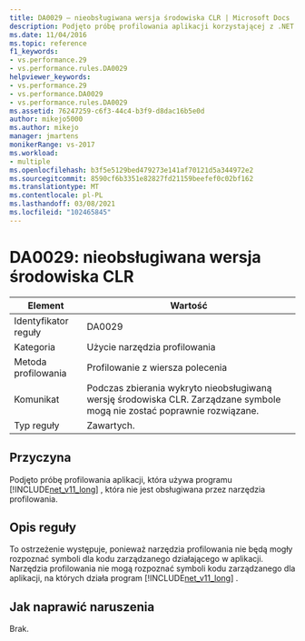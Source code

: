 ```yaml
---
title: DA0029 — nieobsługiwana wersja środowiska CLR | Microsoft Docs
description: Podjęto próbę profilowania aplikacji korzystającej z .NET Framework 1,1, która nie jest obsługiwana przez narzędzia profilowania.
ms.date: 11/04/2016
ms.topic: reference
f1_keywords:
- vs.performance.29
- vs.performance.rules.DA0029
helpviewer_keywords:
- vs.performance.29
- vs.performance.DA0029
- vs.performance.rules.DA0029
ms.assetid: 76247259-c6f3-44c4-b3f9-d8dac16b5e0d
author: mikejo5000
ms.author: mikejo
manager: jmartens
monikerRange: vs-2017
ms.workload:
- multiple
ms.openlocfilehash: b3f5e5129bed479273e141af70121d5a344972e2
ms.sourcegitcommit: 8590cf6b3351e82827fd21159beefef0c02bf162
ms.translationtype: MT
ms.contentlocale: pl-PL
ms.lasthandoff: 03/08/2021
ms.locfileid: "102465845"
---
```

# <a name="da0029-unsupported-clr-version"></a>DA0029: nieobsługiwana wersja środowiska CLR

|Element|Wartość|
|-|-|
|Identyfikator reguły|DA0029|
|Kategoria|Użycie narzędzia profilowania|
|Metoda profilowania|Profilowanie z wiersza polecenia|
|Komunikat|Podczas zbierania wykryto nieobsługiwaną wersję środowiska CLR. Zarządzane symbole mogą nie zostać poprawnie rozwiązane.|
|Typ reguły|Zawartych.|

## <a name="cause"></a>Przyczyna
 Podjęto próbę profilowania aplikacji, która używa programu [!INCLUDE[net_v11_long](../profiling/includes/net_v11_long_md.md)] , która nie jest obsługiwana przez narzędzia profilowania.

## <a name="rule-description"></a>Opis reguły
 To ostrzeżenie występuje, ponieważ narzędzia profilowania nie będą mogły rozpoznać symboli dla kodu zarządzanego działającego w aplikacji. Narzędzia profilowania nie mogą rozpoznać symboli kodu zarządzanego dla aplikacji, na których działa program [!INCLUDE[net_v11_long](../profiling/includes/net_v11_long_md.md)] .

## <a name="how-to-fix-violations"></a>Jak naprawić naruszenia
 Brak.
